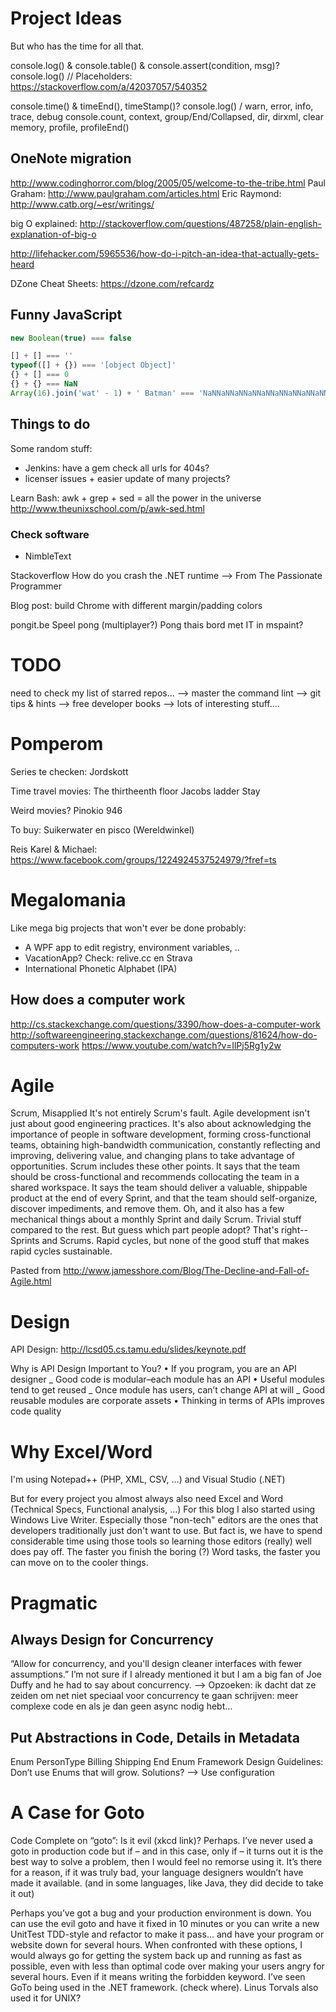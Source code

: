 Project Ideas
=============

But who has the time for all that.

console.log() & console.table() & console.assert(condition, msg)?
console.log() // Placeholders: https://stackoverflow.com/a/42037057/540352

console.time() & timeEnd(), timeStamp()?
console.log() / warn, error, info, trace, debug
console.count, context, group/End/Collapsed, dir, dirxml, clear
memory, profile, profileEnd()


OneNote migration
-----------------
http://www.codinghorror.com/blog/2005/05/welcome-to-the-tribe.html
Paul Graham: http://www.paulgraham.com/articles.html
Eric Raymond: http://www.catb.org/~esr/writings/

big O explained: http://stackoverflow.com/questions/487258/plain-english-explanation-of-big-o

http://lifehacker.com/5965536/how-do-i-pitch-an-idea-that-actually-gets-heard

DZone Cheat Sheets:
https://dzone.com/refcardz


Funny JavaScript
----------------

```js
new Boolean(true) === false

[] + [] === ''
typeof([] + {}) === '[object Object]'
{} + [] === 0
{} + {} === NaN
Array(16).join('wat' - 1) + ' Batman' === 'NaNNaNNaNNaNNaNNaNNaNNaNNaNNaNNaNNaNNaNNaNNaN Batman'
```



Things to do
------------

Some random stuff:  

- Jenkins: have a gem check all urls for 404s?
- licenser issues + easier update of many projects?

Learn Bash: awk + grep + sed = all the power in the universe
http://www.theunixschool.com/p/awk-sed.html

### Check software

- NimbleText



Stackoverflow
How do you crash the .NET runtime
--> From The Passionate Programmer


Blog post: build Chrome with different margin/padding colors



pongit.be
Speel pong (multiplayer?)
Pong thais bord met IT in mspaint?


TODO
====
need to check my list of starred repos...
--> master the command lint
--> git tips & hints
--> free developer books
--> lots of interesting stuff....


Pomperom
========
Series te checken:
Jordskott

Time travel movies:
The thirtheenth floor
Jacobs ladder
Stay

Weird movies?
Pinokio 946

To buy: Suikerwater en pisco (Wereldwinkel)


Reis Karel & Michael:
https://www.facebook.com/groups/1224924537524979/?fref=ts




# Megalomania

Like mega big projects that won't ever be done probably:  

- A WPF app to edit registry, environment variables, ..
- VacationApp? Check: relive.cc en Strava
- International Phonetic Alphabet (IPA)


## How does a computer work

http://cs.stackexchange.com/questions/3390/how-does-a-computer-work
http://softwareengineering.stackexchange.com/questions/81624/how-do-computers-work
https://www.youtube.com/watch?v=IlPj5Rg1y2w



# Agile

Scrum, Misapplied
It's not entirely Scrum's fault. Agile development isn't just about good engineering practices. It's also about acknowledging the importance of people in software development, forming cross-functional teams, obtaining high-bandwidth communication, constantly reflecting and improving, delivering value, and changing plans to take advantage of opportunities.
Scrum includes these other points. It says that the team should be cross-functional and recommends collocating the team in a shared workspace. It says the team should deliver a valuable, shippable product at the end of every Sprint, and that the team should self-organize, discover impediments, and remove them.
Oh, and it also has a few mechanical things about a monthly Sprint and daily Scrum. Trivial stuff compared to the rest. But guess which part people adopt? That's right--Sprints and Scrums. Rapid cycles, but none of the good stuff that makes rapid cycles sustainable.

Pasted from <http://www.jamesshore.com/Blog/The-Decline-and-Fall-of-Agile.html> 


# Design

API Design:
http://lcsd05.cs.tamu.edu/slides/keynote.pdf

Why is API Design Important to You?
• If you program, you are an API designer
_ Good code is modular–each module has an API
• Useful modules tend to get reused
_ Once module has users, can’t change API at will
_ Good reusable modules are corporate assets
• Thinking in terms of APIs improves code quality


# Why Excel/Word

I'm using Notepad++ (PHP, XML, CSV, …) and Visual Studio (.NET)

But for every project you almost always also need Excel and Word
(Technical Specs, Functional analysis, …) For this blog I also started using Windows Live Writer.
Especially those "non-tech" editors are the ones that developers traditionally just don't want to use.
But fact is, we have to spend considerable time using those tools so learning those editors (really)
well does pay off. The faster you finish the boring (?) Word tasks, the faster you can move on to
the cooler things.


# Pragmatic

## Always Design for Concurrency

“Allow for concurrency, and you'll design cleaner interfaces with fewer assumptions.”
I’m not sure if I already mentioned it but I am a big fan of Joe Duffy and he had to say about concurrency.
--> Opzoeken: ik dacht dat ze zeiden om net niet speciaal voor concurrency te gaan schrijven: meer complexe code en als je dan geen async nodig hebt…


## Put Abstractions in Code, Details in Metadata

Enum PersonType
	Billing
	Shipping
End Enum
Framework Design Guidelines: Don’t use Enums that will grow.
Solutions?
--> Use configuration



# A Case for Goto

Code Complete on “goto”: Is it evil (xkcd link)? Perhaps. I’ve never used a goto in production code but if – and in this case, only if – it turns out it is the best way to solve a problem, then I would feel no remorse using it. It’s there for a reason, if it was truly bad, your language designers wouldn’t have made it available. (and in some languages, like Java, they did decide to take it out) 

Perhaps you’ve got a bug and your production environment is down. You can use the evil goto and have it fixed in 10 minutes or you can write a new UnitTest TDD-style and refactor to make it pass… and have your program or website down for several hours. When confronted with these options, I would always go for getting the system back up and running as fast as possible, even with less than optimal code over making your users angry for several hours. Even if it means writing the forbidden keyword.
I’ve seen GoTo being used in the .NET framework. (check where). Linus Torvals also used it for UNIX?
